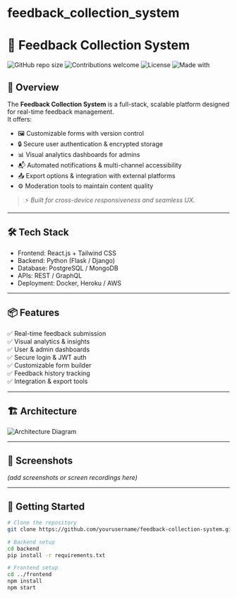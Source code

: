 # feedback_collection_system
# 📝 Feedback Collection System

![GitHub repo size](https://img.shields.io/github/repo-size/yourusername/feedback-collection-system?color=blue)
![Contributions welcome](https://img.shields.io/badge/contributions-welcome-brightgreen)
![License](https://img.shields.io/github/license/yourusername/feedback-collection-system)
![Made with](https://img.shields.io/badge/Made%20with-Python%20%7C%20React-blue?logo=python&logoColor=white)

## 🚀 Overview
The **Feedback Collection System** is a full-stack, scalable platform designed for real-time feedback management.  
It offers:
- 🖼 Customizable forms with version control
- 🔒 Secure user authentication & encrypted storage
- 📊 Visual analytics dashboards for admins
- 📬 Automated notifications & multi-channel accessibility
- 📤 Export options & integration with external platforms
- ⚙️ Moderation tools to maintain content quality

> ⚡ *Built for cross-device responsiveness and seamless UX.*

---

## 🛠 **Tech Stack**
- Frontend: React.js + Tailwind CSS
- Backend: Python (Flask / Django)
- Database: PostgreSQL / MongoDB
- APIs: REST / GraphQL
- Deployment: Docker, Heroku / AWS

---

## 📦 **Features**
✅ Real-time feedback submission  
✅ Visual analytics & insights  
✅ User & admin dashboards  
✅ Secure login & JWT auth  
✅ Customizable form builder  
✅ Feedback history tracking  
✅ Integration & export tools

---

## 🏗 **Architecture**
![Architecture Diagram](docs/architecture.png)

---

## 📸 **Screenshots**
*(add screenshots or screen recordings here)*

---

## 🚀 **Getting Started**
```bash
# Clone the repository
git clone https://github.com/yourusername/feedback-collection-system.git

# Backend setup
cd backend
pip install -r requirements.txt

# Frontend setup
cd ../frontend
npm install
npm start
